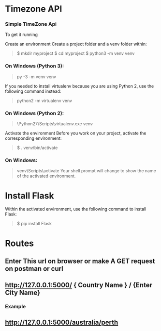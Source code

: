 # Timezone API
### Simple TimeZone Api


To get it running 

Create an environment
Create a project folder and a venv folder within:

>$ mkdir myproject
>$ cd myproject
>$ python3 -m venv venv

### On Windows (Python 3):

> py -3 -m venv venv

If you needed to install virtualenv because you are using Python 2, use the following command instead:
> python2 -m virtualenv venv

### On Windows (Python 2):
> \Python27\Scripts\virtualenv.exe venv

Activate the environment
Before you work on your project, activate the corresponding environment:

>$ . venv/bin/activate

### On Windows:
> venv\Scripts\activate
Your shell prompt will change to show the name of the activated environment.

# Install Flask

Within the activated environment, use the following command to install Flask:
>$ pip install Flask


# Routes
## Enter This url on browser or make A **GET** request on postman or curl 
## http://127.0.0.1:5000/ { Country Name } / {Enter City Name}
### Example
## http://127.0.0.1:5000/australia/perth

